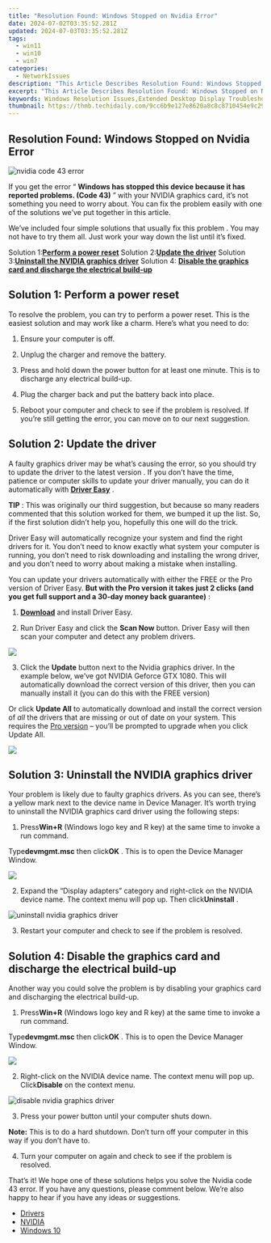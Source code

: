 ```yaml
---
title: "Resolution Found: Windows Stopped on Nvidia Error"
date: 2024-07-02T03:35:52.281Z
updated: 2024-07-03T03:35:52.281Z
tags:
  - win11
  - win10
  - win7
categories:
  - NetworkIssues
description: "This Article Describes Resolution Found: Windows Stopped on Nvidia Error"
excerpt: "This Article Describes Resolution Found: Windows Stopped on Nvidia Error"
keywords: Windows Resolution Issues,Extended Desktop Display Troubleshooting Windows,Windows High-Resolution Display Solutions,Optimize Resolution on Windows PCs,Extended Desktop Performance Enhancement Windows,Windows Graphics Settings Adjustment for Extended Resolution,Fix Extended Desktop Screen Resolution on Windows 10/Windows 11
thumbnail: https://thmb.techidaily.com/9cc6b9e127e8620a8c8c8710454e9c29c9fd332bb80288c9b2f1c26ecf61a151.jpg
---
```


## Resolution Found: Windows Stopped on Nvidia Error

![nvidia code 43 error](https://images.drivereasy.com/wp-content/uploads/2016/09/nvidia-code-43-error.jpg)

 If you get the error “ **Windows has stopped this device because it has reported problems. (Code 43)** ” with your NVIDIA graphics card, it’s not something you need to worry about. You can fix the problem easily with one of the solutions we’ve put together in this article.

 We’ve included four simple solutions that usually fix this problem . You may not have to try them all. Just work your way down the list until it’s fixed.

 Solution 1:[**Perform a power reset**](#solution1)
 Solution 2:[**Update the driver**](#solution2)
 Solution 3:[**Uninstall the NVIDIA graphics driver**](#solution3)
 Solution 4: **[Disable the graphics card and discharge the electrical build-up](#solution4)**

## **Solution 1: Perform a power reset**

 To resolve the problem, you can try to perform a power reset. This is the easiest solution and may work like a charm. Here’s what you need to do:

1) Ensure your computer is off.

2) Unplug the charger and remove the battery.

3) Press and hold down the power button for at least one minute. This is to discharge any electrical build-up.

4) Plug the charger back and put the battery back into place.

5) Reboot your computer and check to see if the problem is resolved. If you’re still getting the error, you can move on to our next suggestion.

## **Solution 2: Update the driver**

 A faulty graphics driver may be what’s causing the error, so you should try to update the driver to the latest version . If you don’t have the time, patience or computer skills to update your driver manually, you can do it automatically with **[Driver Easy](https://tools.techidaily.com/drivereasy/download/)**  .

**TIP** : This was originally our third suggestion, but because so many readers commented that this solution worked for them, we bumped it up the list. So, if the first solution didn’t help you, hopefully this one will do the trick.

 Driver Easy will automatically recognize your system and find the right drivers for it. You don’t need to know exactly what system your computer is running, you don’t need to risk downloading and installing the wrong driver, and you don’t need to worry about making a mistake when installing.

 You can update your drivers automatically with either the FREE or the Pro version of Driver Easy. **But with the Pro version it takes just 2 clicks (and you get full support and a 30-day money back guarantee)** :

 1) **[Download](https://tools.techidaily.com/drivereasy/download/)**   and install Driver Easy.

 2) Run Driver Easy and click the **Scan Now**   button. Driver Easy will then scan your computer and detect any problem drivers.

![](https://images.drivereasy.com/wp-content/uploads/2019/08/image-619.png)

 3) Click the **Update** button next to the Nvidia graphics driver.  In the example below, we’ve got NVIDIA Geforce GTX 1080\. This will automatically download the correct version of this driver, then you can manually install it (you can do this with the FREE version)

Or click **Update All**  to automatically download and install the correct version of _all_  the drivers that are missing or out of date on your system. This requires the [Pro version](https://tools.techidaily.com/drivereasy/download/) – you’ll be prompted to upgrade when you click Update All.

![](https://images.drivereasy.com/wp-content/uploads/2019/08/image-620.png)

## **Solution 3: Uninstall the NVIDIA graphics driver**

 Your problem is likely due to faulty graphics drivers. As you can see, there’s a yellow mark next to the device name in Device Manager. It’s worth trying to uninstall the NVIDIA graphics card driver using the following steps:

 1) Press**Win+R** (Windows logo key and R key) at the same time to invoke a run command.

 Type**devmgmt.msc** then click**OK** . This is to open the Device Manager Window.

![](https://images.drivereasy.com/wp-content/uploads/2016/05/img_573c18aa82678.png)

 2) Expand the “Display adapters” category and right-click on the NVIDIA device name. The context menu will pop up. Then click**Uninstall** .

![uninstall nvidia graphics driver](https://images.drivereasy.com/wp-content/uploads/2016/09/img_57d7a03426f1b.jpg)

 3) Restart your computer and check to see if the problem is resolved.

## **Solution 4: Disable the graphics card and discharge the electrical build-up**

 Another way you could solve the problem is by disabling your graphics card and discharging the electrical build-up.

 1) Press**Win+R** (Windows logo key and R key) at the same time to invoke a run command.

 Type**devmgmt.msc** then click**OK** . This is to open the Device Manager Window.

![](https://images.drivereasy.com/wp-content/uploads/2016/05/img_573c18aa82678.png)

 2) Right-click on the NVIDIA device name. The context menu will pop up. Click**Disable**  on the context menu.

![disable nvidia graphics driver](https://images.drivereasy.com/wp-content/uploads/2016/09/img_57d79e02d7ee6.jpg)

3) Press your power button until your computer shuts down.

**Note:** This is to do a hard shutdown. Don’t turn off your computer in this way if you don’t have to.

 4) Turn your computer on again and check to see if the problem is resolved.

 That’s it! We hope one of these solutions helps you solve the Nvidia code 43 error. If you have any questions, please comment below. We’re also happy to hear if you have any ideas or suggestions.

* [Drivers](https://tools.techidaily.com/drivereasy/download/)
* [NVIDIA](https://tools.techidaily.com/drivereasy/download/)
* [Windows 10](https://tools.techidaily.com/drivereasy/download/)

<ins class="adsbygoogle"
     style="display:block"
     data-ad-format="autorelaxed"
     data-ad-client="ca-pub-7571918770474297"
     data-ad-slot="1223367746"></ins>



<ins class="adsbygoogle"
     style="display:block"
     data-ad-client="ca-pub-7571918770474297"
     data-ad-slot="8358498916"
     data-ad-format="auto"
     data-full-width-responsive="true"></ins>


